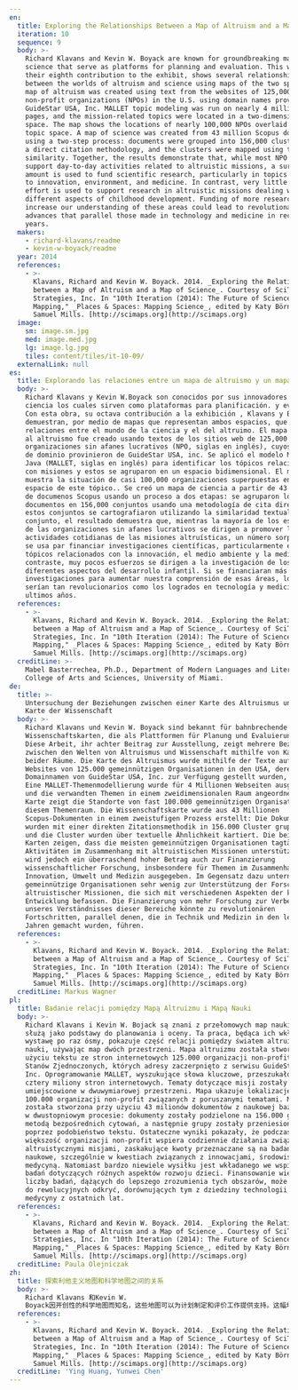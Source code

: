 ```yaml
---
en:
  title: Exploring the Relationships Between a Map of Altruism and a Map of Science
  iteration: 10
  sequence: 9
  body: >-
    Richard Klavans and Kevin W. Boyack are known for groundbreaking maps of
    science that serve as platforms for planning and evaluation. This work,
    their eighth contribution to the exhibit, shows several relationships
    between the worlds of altruism and science using maps of the two spaces. The
    map of altruism was created using text from the websites of 125,000
    non-profit organizations (NPOs) in the U.S. using domain names provided by
    GuideStar USA, Inc. MALLET topic modeling was run on nearly 4 million web
    pages, and the mission-related topics were located in a two-dimensional
    space. The map shows the locations of nearly 100,000 NPOs overlaid on this
    topic space. A map of science was created from 43 million Scopus documents
    using a two-step process: documents were grouped into 156,000 clusters using
    a direct citation methodology, and the clusters were mapped using textual
    similarity. Together, the results demonstrate that, while most NPO efforts
    support day-to-day activities related to altruistic missions, a surprising
    amount is used to fund scientific research, particularly in topics related
    to innovation, environment, and medicine. In contrast, very little NPO
    effort is used to support research in altruistic missions dealing with
    different aspects of childhood development. Funding of more research to
    increase our understanding of these areas could lead to revolutionary
    advances that parallel those made in technology and medicine in recent
    years.
  makers:
    - richard-klavans/readme
    - kevin-w-boyack/readme
  year: 2014
  references:
    - >-
      Klavans, Richard and Kevin W. Boyack. 2014. _Exploring the Relationships
      between a Map of Altruism and a Map of Science_. Courtesy of SciTech
      Strategies, Inc. In "10th Iteration (2014): The Future of Science
      Mapping," _Places & Spaces: Mapping Science_, edited by Katy Börner and
      Samuel Mills. [http://scimaps.org](http://scimaps.org)
  image:
    sm: image.sm.jpg
    med: image.med.jpg
    lg: image.lg.jpg
    tiles: content/tiles/it-10-09/
  externalLink: null
es:
  title: Explorando las relaciones entre un mapa de altruismo y un mapa de ciencia
  body: >-
    Richard Klavans y Kevin W.Boyack son conocidos por sus innovadores mapas de
    ciencia los cuales sirven como plataformas para planificación. y evaluación.
    Con esta obra, su octava contribución a la exhibición , Klavans y Boyack
    demuestran, por medio de mapas que representan ambos espacios, que existen
    relaciones entre el mundo de la ciencia y el del altruimo. El mapa dedicado
    al altruismo fue creado usando textos de los sitios web de 125,000
    organizaciones sin afanes lucrativos (NPO, siglas en inglés), cuyos nombres
    de dominio provinieron de GuideStar USA, inc. Se aplicó el modelo MAZO, de
    Java (MALLET, siglas en inglés) para identificar los tópicos relacionados
    con misiones y estos se agruparon en un espacio bidimensional. El mapa
    muestra la situación de casi 100,000 organizaciones superpuestas en el
    espacio de este tópico.. Se creó un mapa de ciencia a partir de 43 millones
    de documenos Scopus usando un proceso a dos etapas: se agruparon los
    documentos en 156,000 conjuntos usando una metodología de cita directa, y
    estos conjuntos se cartografiaron utilizando la similaridad textual. En
    conjunto, el resultado demuestra que, mientras la mayoría de los esfuerzos
    de las organizaciones sin afanes lucrativos se dirigen a promover las
    actividades cotidianas de las misiones altruísticas, un número sorprendente
    se usa par financiar investigaciones científicas, particularmente en los
    tópicos relacionados con la innovación, el medio ambiente y la medicina. En
    contraste, muy pocos esfuerzos se dirigen a la investigación de los
    diferentes aspectos del desarrollo infantil. Si se financiaran más
    investigaciones para aumentar nuestra comprensión de esas áreas, los avances
    serían tan revolucionarios como los logrados en tecnología y medicina en los
    ultimos años.
  references:
    - >-
      Klavans, Richard and Kevin W. Boyack. 2014. _Exploring the Relationships
      between a Map of Altruism and a Map of Science_. Courtesy of SciTech
      Strategies, Inc. In "10th Iteration (2014): The Future of Science
      Mapping," _Places & Spaces: Mapping Science_, edited by Katy Börner and
      Samuel Mills. [http://scimaps.org](http://scimaps.org)
  creditLine: >-
    Mabel Basterrechea, Ph.D., Department of Modern Languages and Literatures,
    College of Arts and Sciences, University of Miami.
de:
  title: >-
    Untersuchung der Beziehungen zwischen einer Karte des Altruismus und einer
    Karte der Wissenschaft
  body: >-
    Richard Klavans und Kevin W. Boyack sind bekannt für bahnbrechende
    Wissenschaftskarten, die als Plattformen für Planung und Evaluierung dienen.
    Diese Arbeit, ihr achter Beitrag zur Ausstellung, zeigt mehrere Beziehungen
    zwischen den Welten von Altruismus und Wissenschaft mithilfe von Karten
    beider Räume. Die Karte des Altruismus wurde mithilfe der Texte auf den
    Websites von 125.000 gemeinnützigen Organisationen in den USA, deren
    Domainnamen von GuideStar USA, Inc. zur Verfügung gestellt wurden, erstellt.
    Eine MALLET-Themenmodellierung wurde für 4 Millionen Webseiten ausgeführt,
    und die verwandten Themen in einem zweidimensionalen Raum angeordnet. Die
    Karte zeigt die Standorte von fast 100.000 gemeinnützigen Organisationen in
    diesem Themenraum. Die Wissenschaftskarte wurde aus 43 Millionen
    Scopus-Dokumenten in einem zweistufigen Prozess erstellt: Die Dokumente
    wurden mit einer direkten Zitationsmethodik in 156.000 Cluster gruppiert,
    und die Cluster wurden über textuelle Ähnlichkeit kartiert. Die beiden
    Karten zeigen, dass die meisten gemeinnützigen Organisationen tagtägliche
    Aktivitäten im Zusammenhang mit altruistischen Missionen unterstützen. Es
    wird jedoch ein überraschend hoher Betrag auch zur Finanzierung
    wissenschaftlicher Forschung, insbesondere für Themen im Zusammenhang mit
    Innovation, Umwelt und Medizin ausgegeben. Im Gegensatz dazu unternehmen
    gemeinnützige Organisationen sehr wenig zur Unterstützung der Forschung
    altruistischer Missionen, die sich mit verschiedenen Aspekten der kindlichen
    Entwicklung befassen. Die Finanzierung von mehr Forschung zur Verbesserung
    unseres Verständnisses dieser Bereiche könnte zu revolutionären
    Fortschritten, parallel denen, die in Technik und Medizin in den letzten
    Jahren gemacht wurden, führen.
  references:
    - >-
      Klavans, Richard and Kevin W. Boyack. 2014. _Exploring the Relationships
      between a Map of Altruism and a Map of Science_. Courtesy of SciTech
      Strategies, Inc. In "10th Iteration (2014): The Future of Science
      Mapping," _Places & Spaces: Mapping Science_, edited by Katy Börner and
      Samuel Mills. [http://scimaps.org](http://scimaps.org)
  creditLine: Markus Wagner
pl:
  title: Badanie relacji pomiędzy Mapą Altruizmu i Mapą Nauki
  body: >-
    Richard Klavans i Kevin W. Bojack są znani z przełomowych map nauki, które
    służą jako podstawy do planowania i oceny. Ta praca, będąca ich wkładem w
    wystawę po raz ósmy, pokazuje część relacji pomiędzy światem altruizmu i
    nauki, używając map dwóch przestrzeni. Mapa altruizmu została stworzona przy
    użyciu tekstu ze stron internetowych 125.000 organizacji non-profit ze
    Stanów Zjednoczonych, których adresy zaczerpnięto z serwisu GuideStar USA,
    Inc. Oprogramowanie MALLET, wyszukujące słowa kluczowe, przeszukało niemal
    cztery miliony stron internetowych. Tematy dotyczące misji zostały
    umiejscowione w dwuwymiarowej przestrzeni. Mapa ukazuje lokalizację prawie
    100.000 organizacji non-profit związanych z poruszanymi tematami. Mapa nauki
    została stworzona przy użyciu 43 milionów dokumentów z naukowej bazy Scopus
    w dwustopniowym procesie: dokumenty zostały podzielone na 156.000 grup
    metodą bezpośrednich cytowań, a następnie grupy zostały przeniesione na mapę
    poprzez podobieństwo tekstu. Ostateczne wyniki pokazały, że podczas gdy
    większość organizacji non-profit wspiera codziennie działania związane z
    altruistycznymi misjami, zaskakujące kwoty przeznaczane są na badania
    naukowe, szczególnie w kwestiach związanych z innowacjami, środowiskiem i
    medycyną. Natomiast bardzo niewiele wysiłku jest wkładanego we wspieranie
    badań dotyczących różnych aspektów rozwoju dzieci. Finansowanie większej
    liczby badań, dążących do lepszego zrozumienia tych obszarów, może prowadzić
    do rewolucyjnych odkryć, dorównujących tym z dziedziny technologii i
    medycyny z ostatnich lat.
  references:
    - >-
      Klavans, Richard and Kevin W. Boyack. 2014. _Exploring the Relationships
      between a Map of Altruism and a Map of Science_. Courtesy of SciTech
      Strategies, Inc. In "10th Iteration (2014): The Future of Science
      Mapping," _Places & Spaces: Mapping Science_, edited by Katy Börner and
      Samuel Mills. [http://scimaps.org](http://scimaps.org)
  creditLine: Paula Olejniczak
zh:
  title: 探索利他主义地图和科学地图之间的关系
  body: >-
    Richard Klavans 和Kevin W.
    Boyack因开创性的科学地图而知名，这些地图可以为计划制定和评价工作提供支持。这幅地图是他们为此次展览贡献的第八个作品，它通过两个空间的地图显示了利他主义和科学之间的一些联系。利他主义的地图是使用美国GuideStar公司提供的125,000家非营利性机构（NGOs）网站上的文本构建而成，MALLET话题模型被运行在将近400万个网页上，与目标相关的话题被定位在一个二维空间上。该地图上显示了覆盖在这个话题空间上将近100,000非营利性机构的位置。科学地图是根据4300万篇Scopus的文献创建的，它需要两个步骤：根据直接引文方法将文档划分为156000个簇；根据本文的相似性将这些簇映射到图上。结果显示绝大部分的非营利性机构致力于利他主义使命的日常活动，其中有相当大的比例是用来资助科学研究，尤其是有关创新、环境和医疗方面的主题。相比之下，很少非营利性机构致力于支持文化、体育、教育和宗教等与利他主义使命相关的研究，更多研究的资金用来增强我们对于那些能产生革命性变革的领域的认识，类似于近些年来在技术和医疗领域产生的变革一样。
  references:
    - >-
      Klavans, Richard and Kevin W. Boyack. 2014. _Exploring the Relationships
      between a Map of Altruism and a Map of Science_. Courtesy of SciTech
      Strategies, Inc. In "10th Iteration (2014): The Future of Science
      Mapping," _Places & Spaces: Mapping Science_, edited by Katy Börner and
      Samuel Mills. [http://scimaps.org](http://scimaps.org)
  creditLine: 'Ying Huang, Yunwei Chen'
---
```

